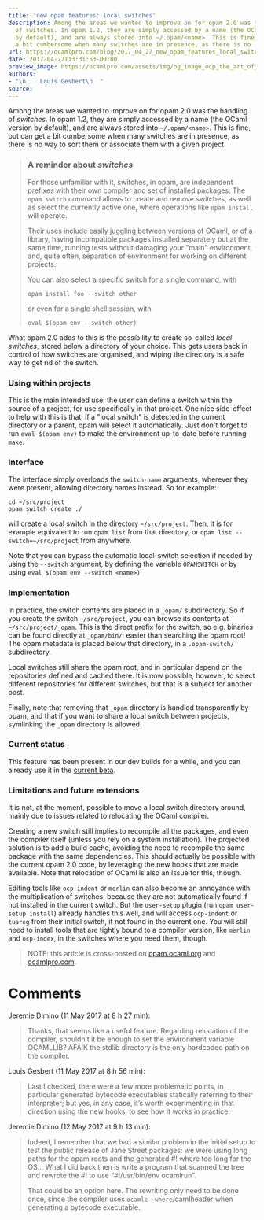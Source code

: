 ```yaml
---
title: 'new opam features: local switches'
description: Among the areas we wanted to improve on for opam 2.0 was the handling
  of switches. In opam 1.2, they are simply accessed by a name (the OCaml version
  by default), and are always stored into ~/.opam/<name>. This is fine, but can get
  a bit cumbersome when many switches are in presence, as there is no ...
url: https://ocamlpro.com/blog/2017_04_27_new_opam_features_local_switches
date: 2017-04-27T13:31:53-00:00
preview_image: https://ocamlpro.com/assets/img/og_image_ocp_the_art_of_prog.png
authors:
- "\n    Louis Gesbert\n  "
source:
---
```


<p>Among the areas we wanted to improve on for opam 2.0 was the handling of
<em>switches</em>. In opam 1.2, they are simply accessed by a name (the OCaml version
by default), and are always stored into <code>~/.opam/&lt;name&gt;</code>. This is fine, but can
get a bit cumbersome when many switches are in presence, as there is no way to
sort them or associate them with a given project.</p>
<blockquote>
<h3>A reminder about <em>switches</em></h3>
<p>For those unfamiliar with it, switches, in opam, are independent prefixes with
their own compiler and set of installed packages. The <code>opam switch</code> command
allows to create and remove switches, as well as select the currently active
one, where operations like <code>opam install</code> will operate.</p>
<p>Their uses include easily juggling between versions of OCaml, or of a library,
having incompatible packages installed separately but at the same time, running
tests without damaging your "main" environment, and, quite often, separation of
environment for working on different projects.</p>
<p>You can also select a specific switch for a single command, with</p>
<pre><code>opam install foo --switch other
</code></pre>
<p>or even for a single shell session, with</p>
<pre><code>eval $(opam env --switch other)
</code></pre>
</blockquote>
<p>What opam 2.0 adds to this is the possibility to create so-called <em>local
switches</em>, stored below a directory of your choice. This gets users back in
control of how switches are organised, and wiping the directory is a safe way to
get rid of the switch.</p>
<h3>Using within projects</h3>
<p>This is the main intended use: the user can define a switch within the source of
a project, for use specifically in that project. One nice side-effect to help
with this is that, if a "local switch" is detected in the current directory or a
parent, opam will select it automatically. Just don't forget to run <code>eval $(opam env)</code> to make the environment up-to-date before running <code>make</code>.</p>
<h3>Interface</h3>
<p>The interface simply overloads the <code>switch-name</code> arguments, wherever they were
present, allowing directory names instead. So for example:</p>
<pre><code class="language-shell-session">cd ~/src/project
opam switch create ./
</code></pre>
<p>will create a local switch in the directory <code>~/src/project</code>. Then, it is for
example equivalent to run <code>opam list</code> from that directory, or <code>opam list --switch=~/src/project</code> from anywhere.</p>
<p>Note that you can bypass the automatic local-switch selection if needed by using
the <code>--switch</code> argument, by defining the variable <code>OPAMSWITCH</code> or by using <code>eval $(opam env --switch &lt;name&gt;)</code></p>
<h3>Implementation</h3>
<p>In practice, the switch contents are placed in a <code>_opam/</code> subdirectory. So if
you create the switch <code>~/src/project</code>, you can browse its contents at
<code>~/src/project/_opam</code>. This is the direct prefix for the switch, so e.g.
binaries can be found directly at <code>_opam/bin/</code>: easier than searching the opam
root! The opam metadata is placed below that directory, in a <code>.opam-switch/</code>
subdirectory.</p>
<p>Local switches still share the opam root, and in particular depend on the
repositories defined and cached there. It is now possible, however, to select
different repositories for different switches, but that is a subject for another
post.</p>
<p>Finally, note that removing that <code>_opam</code> directory is handled transparently by
opam, and that if you want to share a local switch between projects, symlinking
the <code>_opam</code> directory is allowed.</p>
<h3>Current status</h3>
<p>This feature has been present in our dev builds for a while, and you can already
use it in the
<a href="https://github.com/ocaml/opam/releases/tag/2.0.0-beta2">current beta</a>.</p>
<h3>Limitations and future extensions</h3>
<p>It is not, at the moment, possible to move a local switch directory around,
mainly due to issues related to relocating the OCaml compiler.</p>
<p>Creating a new switch still implies to recompile all the packages, and even the
compiler itself (unless you rely on a system installation). The projected
solution is to add a build cache, avoiding the need to recompile the same
package with the same dependencies. This should actually be possible with the
current opam 2.0 code, by leveraging the new hooks that are made available. Note
that relocation of OCaml is also an issue for this, though.</p>
<p>Editing tools like <code>ocp-indent</code> or <code>merlin</code> can also become an annoyance with
the multiplication of switches, because they are not automatically found if not
installed in the current switch. But the <code>user-setup</code> plugin (run <code>opam user-setup install</code>) already handles this well, and will access <code>ocp-indent</code> or
<code>tuareg</code> from their initial switch, if not found in the current one. You will
still need to install tools that are tightly bound to a compiler version, like
<code>merlin</code> and <code>ocp-index</code>, in the switches where you need them, though.</p>
<blockquote>
<p>NOTE: this article is cross-posted on
<a href="https://opam.ocaml.org/blog/">opam.ocaml.org</a> and
<a href="https://ocamlpro.com/blog">ocamlpro.com</a>.</p>
</blockquote>
<h1>Comments</h1>
<p>Jeremie Dimino (11 May 2017 at 8 h 27 min):</p>
<blockquote>
<p>Thanks, that seems like a useful feature. Regarding relocation of the compiler, shouldn’t it be enough to set the environment variable OCAMLLIB? AFAIK the stdlib directory is the only hardcoded path on the compiler.</p>
</blockquote>
<p>Louis Gesbert (11 May 2017 at 8 h 56 min):</p>
<blockquote>
<p>Last I checked, there were a few more problematic points, in particular generated bytecode executables statically referring to their interpreter; but yes, in any case, it’s worth experimenting in that direction using the new hooks, to see how it works in practice.</p>
</blockquote>
<p>Jeremie Dimino (12 May 2017 at 9 h 13 min):</p>
<blockquote>
<p>Indeed, I remember that we had a similar problem in the initial setup to test the public release of Jane Street packages: we were using long paths for the opam roots and the generated #! where too long for the OS… What I did back then is write a program that scanned the tree and rewrote the #! to use “#!/usr/bin/env ocamlrun”.</p>
<p>That could be an option here. The rewriting only need to be done once, since the compiler uses <code>ocamlc -where</code>/camlheader when generating a bytecode executable.</p>
</blockquote>

